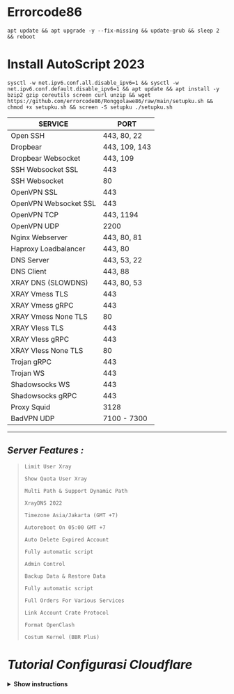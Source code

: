# Errorcode86
```
apt update && apt upgrade -y --fix-missing && update-grub && sleep 2 && reboot
```
# Install AutoScript 2023
```
sysctl -w net.ipv6.conf.all.disable_ipv6=1 && sysctl -w net.ipv6.conf.default.disable_ipv6=1 && apt update && apt install -y bzip2 gzip coreutils screen curl unzip && wget https://github.com/errorcode86/Ronggolawe86/raw/main/setupku.sh && chmod +x setupku.sh && screen -S setupku ./setupku.sh
```
|        SERVICE          |      PORT      |
|-------------------------|----------------|
| Open SSH                |  443, 80, 22   |
| Dropbear                |  443, 109, 143 |
| Dropbear Websocket      |  443, 109      |
| SSH Websocket SSL       |  443           |
| SSH Websocket           |  80            |
| OpenVPN SSL             |  443           |
| OpenVPN Websocket SSL   |  443           |
| OpenVPN TCP             |  443, 1194     |
| OpenVPN UDP             |  2200          |
| Nginx Webserver         |  443, 80, 81   |
| Haproxy Loadbalancer    |  443, 80       |
| DNS Server              |  443, 53, 22   |
| DNS Client              |  443, 88       |
| XRAY DNS (SLOWDNS)      |  443, 80, 53   |
| XRAY Vmess TLS          |  443           |
| XRAY Vmess gRPC         |  443           |
| XRAY Vmess None TLS     |  80            |
| XRAY Vless TLS          |  443           |
| XRAY Vless gRPC         |  443           |
| XRAY Vless None TLS     |  80            |
| Trojan gRPC             |  443           |
| Trojan WS               |  443           |
| Shadowsocks WS          |  443           |
| Shadowsocks gRPC        |  443           |
| Proxy Squid             |  3128          |
| BadVPN UDP              |  7100 - 7300   |

-----
## _Server Features :_ 
> `Limit User Xray`
>
> `Show Quota User Xray`
>
> `Multi Path & Support Dynamic Path`
>
> `XrayDNS 2022`
>
> `Timezone Asia/Jakarta (GMT +7)`
>
>  `Autoreboot On 05:00 GMT +7`
>
>  `Auto Delete Expired Account`
>
>  `Fully automatic script` 
>
>  `Admin Control`  
>
>  `Backup Data & Restore Data`
>
>  `Fully automatic script` 
>
>  `Full Orders For Various Services`  
>
>  `Link Account Crate Protocol`
>
>  `Format OpenClash` 
>
>  `Costum Kernel (BBR Plus)`

# *Tutorial Configurasi Cloudflare*


<details><summary><b>Show instructions</b></summary>

<h3 align="center">Then go to edge certificates here you have to turn off Always HTTPS</h3>
<p align="center">
<img src="-----
## _Server Features :_ 
> `Limit User Xray`
>
> `Show Quota User Xray`
>
> `Multi Path & Support Dynamic Path`
>
> `XrayDNS 2022`
>
> `Timezone Asia/Jakarta (GMT +7)`
>
>  `Autoreboot On 05:00 GMT +7`
>
>  `Auto Delete Expired Account`
>
>  `Fully automatic script` 
>
>  `Admin Control`  
>
>  `Backup Data & Restore Data`
>
>  `Fully automatic script` 
>
>  `Full Orders For Various Services`  
>
>  `Link Account Crate Protocol`
>
>  `Format OpenClash` 
>
>  `Costum Kernel (BBR Plus)`

# *Tutorial Configurasi Cloudflare*


-----
## _Server Features :_ 
> `Limit User Xray`
>
> `Show Quota User Xray`
>
> `Multi Path & Support Dynamic Path`
>
> `XrayDNS 2022`
>
> `Timezone Asia/Jakarta (GMT +7)`
>
>  `Autoreboot On 05:00 GMT +7`
>
>  `Auto Delete Expired Account`
>
>  `Fully automatic script` 
>
>  `Admin Control`  
>
>  `Backup Data & Restore Data`
>
>  `Fully automatic script` 
>
>  `Full Orders For Various Services`  
>
>  `Link Account Crate Protocol`
>
>  `Format OpenClash` 
>
>  `Costum Kernel (BBR Plus)`

# *Tutorial Configurasi Cloudflare*


<details><summary><b>Show instructions</b></summary>

<h3 align="center">Then go to edge certificates here you have to turn off Always HTTPS</h3>
<p align="center">
<img src="https://github.com/errorcode86/Ronggolawe86/raw/main/image/1.png">
   </p>
  <p align="center">
  <h3 align="center">Open the Network tab on your cloudflare and activate WebSocket and gRPC</h3>
  <img src="https://github.com/errorcode86/Ronggolawe86/raw/main/image/2.png">
   </p>
  <p align="center">
  <h3 align="center">Go to cloudflare, the configuration tab for TLS/SSL must select FULL</h3>
  <img src="https://github.com/errorcode86/Ronggolawe86/raw/main/image/3.png">
   </p>
</details>


-----

![github stats](https://github-readme-stats.vercel.app/api?username=errorcode86&show_icons=true&theme=synthwave)

### Hi there 👋
Here are some ideas to get you started:

- 🔭 I’m currently working on 
- 🌱 I’m currently learning Laravel and JS Based
- 👯 I’m looking to collaborate on errorcode
- 🤔 I’m looking for help with Teacher di Youtube
- 💬 Ask me about Serah Lah
- 📫 How to reach me: Facebook "Generasi Ronggolawe Tuban"
- ⚡ Fun fact: Entahlah men, gw gak punya fakta yang menyenangkan
- 💵 Donate : mau donate sini dana 085749892022 A/N MUIMAH
